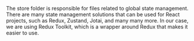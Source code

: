 The store folder is responsible for files related to global state management. There are many state management solutions that can be used for React projects, such as Redux, Zustand, Jotai, and many many more. In our case, we are using Redux Toolkit, which is a wrapper around Redux that makes it easier to use.
